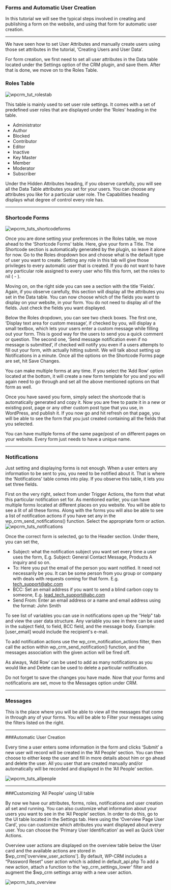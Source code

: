 ### Forms and Automatic User Creation

In this tutorial we will see the typical steps involved in creating and publishing a form on the website, and using that form for automatic user creation.

___
We have seen how to set User Attributes and manually create users using those set attributes in the tutorial, ‘Creating Users and User Data’.

For form creation, we first need to set all user attributes in the Data table located under the Settings option of the CRM plugin, and save them. After that is done, we move on to the Roles Table.

### Roles Table
<img src="https://storage.googleapis.com/media.usabilitydynamics.com/2012/03/wpcrm_tut_rolestab.png" alt="wpcrm_tut_rolestab"/>

This table is mainly used to set user role settings. It comes with a set of predefined user roles that are displayed under the ‘Roles’ heading in the table.

* Administrator
* Author
* Blocked
* Contributor
* Editor
* Inactive
* Key Master
* Member
* Moderator
* Subscriber

Under the Hidden Attributes heading, if you observe carefully, you will see all the Data Table attributes you set for your users. You can choose any attributes you like for a particular user role. The Capabilities heading displays what degree of control every role has.
___

### Shortcode Forms

<img src="https://storage.googleapis.com/media.usabilitydynamics.com/2012/03/wpcrm_tuts_shortcodeforms.png" alt="wpcrm_tuts_shortcodeforms"/>

Once you are done setting your preferences in the Roles table, we move ahead to the ‘Shortcode Forms’ table. Here, give your form a Title. The Shortcode section is automatically generated by the plugin, so leave it alone for now. Go to the Roles dropdown box and choose what is the default type of user you want to create. Setting any role in this tab will give those privileges to every automatic user that is created. If you do not want to have any particular role assigned to every user who fills this form, set the roles to nil ( - ).

Moving on, on the right side you can see a section with the title ‘Fields’. Again, if you observe carefully, this section will display all the attributes you set in the Data table. You can now choose which of the fields you want to display on your website, in your form. You do not need to display all of the fields. Just check the fields you want displayed.

Below the Roles dropdown, you can see two check boxes. The first one, ‘Display text area for custom message’, if checked by you, will display a small textbox, which lets your users enter a custom message while filling out your form. This is good way for the users to send you a quick comment or question. The second one, ‘Send message notification even if no message is submitted’, if checked will notify you even if a users attempts to fill out your form, with actually hitting submit. We will talk about setting up Notifications in a minute. Once all the options on the Shortcode Forms page are set, hit Save Changes.

You can make multiple forms at any time. If you select the ‘Add Row’ option located at the bottom, it will create a new form template for you and you will again need to go through and set all the above mentioned options on that form as well.

Once you have saved you form, simply select the shortcode that is automatically generated and copy it. Now you are free to paste it in a new or existing post, page or any other custom post type that you use, in WordPress, and publish it. If you now go and hit refresh on that page, you will be able to see the form that you just created containing all the fields that you selected.

You can have multiple forms of the same page/post of on different pages on your website. Every form just needs to have a unique name.

___
### Notifications

Just setting and displaying forms is not enough. When a user enters any information to be sent to you, you need to be notified about it. That is where the ‘Notifications’ table comes into play. If you observe this table, it lets you set three fields.

First on the very right, select from under Trigger Actions, the form that what this particular notification set for. As mentioned earlier, you can have multiple forms located at different places on you website. You will be able to see a lit of all these forms. Along with the forms you will also be able to see a list of notification actions if you have set any in the wp_crm_send_notifications() function. Select the appropriate form or action.
<img src="https://storage.googleapis.com/media.usabilitydynamics.com/2012/03/wpcrm_tuts_notifications.png" alt="wpcrm_tuts_notifications"/>

Once the correct form is selected, go to the Header section. Under there, you can set the,

* Subject: what the notification subject you want set every time a user uses the form, E.g. Subject: General Contact Message, Products A inquiry and so on.
* To: Here you put the email of the person you want notified. It need not necessarily be you. It can be some person from you group or company with deals with requests coming for that form. E.g. tech_support@abc.com
* BCC: Set an email address if you want to send a blind carbon copy to someone, E.g. lead_tech_support@abc.com
* Send From: Enter an email address or a name and email address using the format: John Smith


To see list of variables you can use in notifications open up the "Help" tab and view the user data structure. Any variable you see in there can be used in the subject field, to field, BCC field, and the message body. Example: [user_email] would include the recipient's e-mail.

To add notification actions use the wp_crm_notification_actions filter, then call the action within wp_crm_send_notification() function, and the messages association with the given action will be fired off.

As always, ‘Add Row’ can be used to add as many notifications as you would like and Delete can be used to delete a particular notification.

Do not forget to save the changes you have made. Now that your forms and notifications are set, move to the Messages option under CRM.

____

### Messages

This is the place where you will be able to view all the messages that come in through any of your forms. You will be able to Filter your messages using the filters listed on the right.
____

###Automatic User Creation

Every time a user enters some information in the form and clicks ‘Submit’ a new user will record will be created in the ‘All People’ section. You can then choose to either keep the user and fill in more details about him or go ahead and delete the user. All you user that are created manually and/or automatically will be recorded and displayed in the ‘All People’ section.

<img src="https://storage.googleapis.com/media.usabilitydynamics.com/2012/03/wpcrm_tuts_allpeople.png" alt="wpcrm_tuts_allpeople"/>

____

###Customizing ‘All People’ using UI table

By now we have our attributes, forms, roles, notifications and user creation all set and running. You can also customize what information about your users you want to see in the ‘All People’ section. In order to do this, go to the UI table located in the Settings tab. Here using the ‘Overview Page User Card’, you can customize which attributes you want displayed about every user. You can choose the ‘Primary User Identification’ as well as Quick User Actions.

Overview user actions are displayed on the overview table below the User card and the available actions are stored in $wp_crm['overview_user_actions']. By default, WP-CRM includes a “Password Reset” user action which is added in default_api.php To add a new action, attach a function to the ‘wp_crm_settings_lower’ filter and augment the $wp_crm settings array with a new user action.

<img src="https://storage.googleapis.com/media.usabilitydynamics.com/2012/03/wpcrm_tuts_overview.png" alt="wpcrm_tuts_overview"/>
